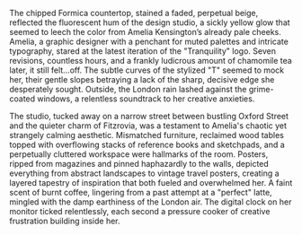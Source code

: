 The chipped Formica countertop, stained a faded, perpetual beige, reflected the fluorescent hum of the design studio, a sickly yellow glow that seemed to leech the color from Amelia Kensington’s already pale cheeks.  Amelia, a graphic designer with a penchant for muted palettes and intricate typography, stared at the latest iteration of the "Tranquility" logo.  Seven revisions, countless hours, and a frankly ludicrous amount of chamomile tea later, it still felt…off.  The subtle curves of the stylized "T" seemed to mock her, their gentle slopes betraying a lack of the sharp, decisive edge she desperately sought.  Outside, the London rain lashed against the grime-coated windows, a relentless soundtrack to her creative anxieties.

The studio, tucked away on a narrow street between bustling Oxford Street and the quieter charm of Fitzrovia, was a testament to Amelia's chaotic yet strangely calming aesthetic.  Mismatched furniture, reclaimed wood tables topped with overflowing stacks of reference books and sketchpads, and a perpetually cluttered workspace were hallmarks of the room.  Posters, ripped from magazines and pinned haphazardly to the walls, depicted everything from abstract landscapes to vintage travel posters, creating a layered tapestry of inspiration that both fueled and overwhelmed her.  A faint scent of burnt coffee, lingering from a past attempt at a "perfect" latte, mingled with the damp earthiness of the London air.  The digital clock on her monitor ticked relentlessly, each second a pressure cooker of creative frustration building inside her.
